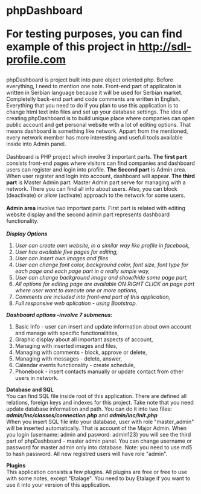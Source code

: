 # phpDashboard <br> <p>For testing purposes, you can find example of this project in http://sdl-profile.com</p>
phpDashboard is project built into pure object oriented php. Before everything, I need to mention one note. Front-end part of applicaton is written in Serbian language because it will be used for Serbian market. Completelly back-end part and code comments are written in English. Everything that you need to do if you plan to use this application is to change html text into files and set up your database settings.
The idea of creating phpDashboard is to build unique place where companies can open public account and get personal website with a lot of editing options. That means dashboard is something like network. Appart from the mentioned, every network member has more interesting and usefull tools available inside into Admin panel.<br><br>
Dashboard is PHP project which involve 3 important parts.
<b>The first part</b> consists front-end pages where visitors can find companies and dashboard users can register and login into profile. <b>The Second part</b> is Admin area. When user register and login into account, dashboard will appear. <b>The third part</b> is Master Admin part. Master Admin part serve for managing with a network. There you can find all info about users. Also, you can block (deactivate) or allow (activate) approach to the network for some users. <br><br>
<b>Admin area</b> involve two important parts. First part is related with editing website display and the second admin part represents dashboard functionality. <br><br>
<b><i>Display Options</i></b>
<ol>
  <li> <i>User can create own website, in a similar way like profile in facebook, </i></li>
  <li> <i>User has available five pages for editing, </i></li>
  <li> <i>User can insert own images and files</i></li>
  <li> <i>User can change font color, background color, font size, font type for each page and each page part in a really simple way, </i> </li>
  <li> <i>User can change background image and show/hide some page part, </i></li>
  <li> <i>All options for editing page are available ON RIGHT CLICK on page part where user want to execute one or more options, </i></li>
  <li> <i>Comments are included into front-end part of this application, </i></li>
  <li> <i>Full responsive web aplication - using Bootstrap. </i></li>
</ol>
<b><i>Dashboard options -involve 7 submenus:</i></b>
<ol>
  <li>Basic Info - user can insert and update information about own account and manage with specific functionalitites,</li>
  <li>Graphic display about all important aspects of account,</li>
  <li>Managing with inserted images and files,</li>
  <li>Managing with comments - block, approve or delete,</li>
  <li>Managing with messages - delete, answer,</li>
  <li>Calendar events functionality - create schedule,</li>
  <li>Phonebook - insert contacts manually or update contact from other users in network.</li>
</ol>
<b>Database and SQL</b><br>
You can find SQL file inside root of this application. There are defined all relations, foreign keys and indexes for this project. Take note that you need update database information and path. You can do it into two files: <b><i>admin/inc/classes/connection.php</i></b> and <b><i>admin/inc/init.php</i></b><br>
When you insert SQL file into your database, user with role "master_admin" will be inserted automatically. That is account of the Major Admin. When you login (username: admin and pasword: admin123) you will see the third part of phpDashboard - master admin panel. You can change username or password for master admin only into database. Note: you need to use md5 to hash password. All new registred users will have role "admin".

<b>Plugins</b><br>
This application consists a few plugins. All plugins are free or free to use with some notes, except "Etalage". You need to buy Etalage if you want to use it into your  version of this application.

